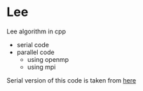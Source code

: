 # Lee
Lee algorithm in cpp
- serial code
- parallel code
  - using openmp
  - using mpi


Serial version of this code is taken from [here](https://www.geeksforgeeks.org/shortest-path-in-a-binary-maze/)
